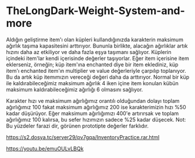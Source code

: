 # TheLongDark-Weight-System-and-more


Aldığın geliştirme item'ı olan küpleri kullandığınızda karakterin maksimum ağırlık taşıma kapasitesini arttırıyor. Bununla birlikte, alacağın ağırlıklar artık hızını daha az etkiliyor ve daha fazla eşya taşımanı sağlıyor. Küplerin içindeki item'lar kendi içerisinde değerler taşıyorlar. Eğer item içerisine item eklerseniz, örneğin; küp item'ına enchanted diye bir item eklediniz, küp item'ı enchanted item'ın multiplier ve value değerleriyle çarpılıp toplanıyor. Bu da artık küp itemımızın vereceği değeri daha da arttırıyor. Normal bir küp ile kaldırabileceğimiz maksimum ağırlık 4 iken içine item konulan kübün maksimum kaldırabileceğimiz ağırlığı 6 olmasını sağlıyor.

Karakter hızı ve maksimum ağırlığımız orantılı olduğundan dolayı toplam ağırlığımız 100 fakat maksimum ağırlığımız 200 ise karakterimizin hızı %50 kadar düşürüyor. Eğer maksimum ağırlığımızı 400'e artırırsak ve toplam ağırlığımız 100 kalırsa, bu sefer hızımızın sadece %25 kadar düşecek. Not: Bu yüzdeler farazi dir, görünen prototipte değerler farklıdır.

https://s2.dosya.tc/server29/pv7gqa/InventoryPractice.rar.html

https://youtu.be/emuOULvLBQk
